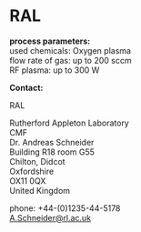 # RAL

__process parameters:__    		
used chemicals:	Oxygen plasma  
flow rate of gas:	up to 200 sccm  
RF plasma:	up to 300 W
<!--break-->
__Contact:__

RAL

Rutherford Appleton Laboratory  
CMF  
Dr. Andreas Schneider  
Building R18 room G55   
Chilton, Didcot  
Oxfordshire   
OX11 0QX   
United Kingdom

phone: +44-(0)1235-44-5178  
A.Schneider@rl.ac.uk